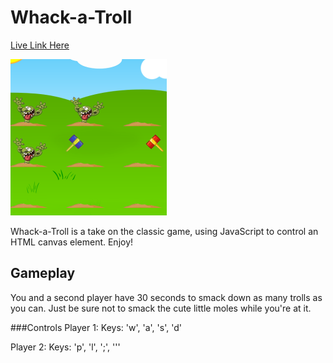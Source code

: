 # Whack-a-Troll


[Live Link Here][liveLink]

![screenshot]


Whack-a-Troll is a take on the classic game, using JavaScript to control an
HTML canvas element. Enjoy!

[liveLink]:https://emwads.github.io/whack-a-troll/
[screenshot]: image/wat.png


## Gameplay
You and a second player have 30 seconds to smack down as many trolls as you can.
Just be sure not to smack the cute little moles while you're at it.

###Controls
Player 1:
Keys: 'w', 'a', 's', 'd'

Player 2:
Keys: 'p', 'l', ';', '''
